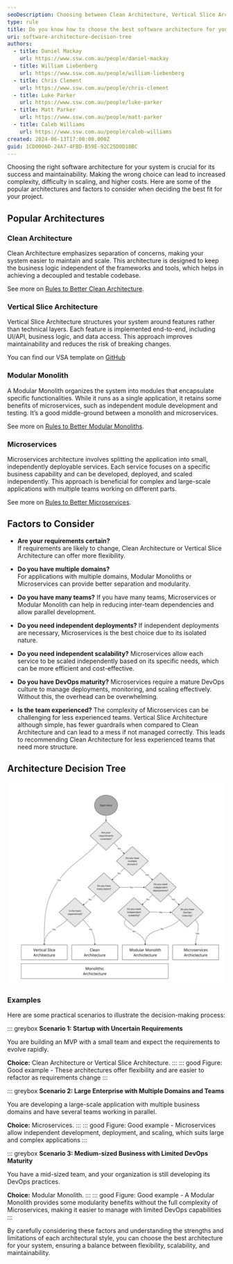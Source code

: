 ```yaml
---
seoDescription: Choosing between Clean Architecture, Vertical Slice Architecture, Modular Monolith, and Microservices can be challenging. Use this decision tree to select the best software architecture for your system.
type: rule
title: Do you know how to choose the best software architecture for your system?
uri: software-architecture-decision-tree
authors:
  - title: Daniel Mackay
    url: https://www.ssw.com.au/people/daniel-mackay
  - title: William Liebenberg
    url: https://www.ssw.com.au/people/william-liebenberg
  - title: Chris Clement
    url: https://www.ssw.com.au/people/chris-clement
  - title: Luke Parker
    url: https://www.ssw.com.au/people/luke-parker
  - title: Matt Parker
    url: https://www.ssw.com.au/people/matt-parker
  - title: Caleb Williams
    url: https://www.ssw.com.au/people/caleb-williams
created: 2024-06-13T17:00:00.000Z
guid: 1CD0006D-24A7-4FBD-B59E-92C25D0D10BC
---
```


Choosing the right software architecture for your system is crucial for its success and maintainability. Making the wrong choice can lead to increased complexity, difficulty in scaling, and higher costs. Here are some of the popular architectures and factors to consider when deciding the best fit for your project.

<!--endintro-->

## Popular Architectures

### Clean Architecture

Clean Architecture emphasizes separation of concerns, making your system easier to maintain and scale. This architecture is designed to keep the business logic independent of the frameworks and tools, which helps in achieving a decoupled and testable codebase.

See more on [Rules to Better Clean Architecture](/rules-to-better-clean-architecture).

### Vertical Slice Architecture

Vertical Slice Architecture structures your system around features rather than technical layers. Each feature is implemented end-to-end, including UI/API, business logic, and data access. This approach improves maintainability and reduces the risk of breaking changes.

You can find our VSA template on [GitHub](https://github.com/SSWConsulting/SSW.VerticalSliceArchitecture)

### Modular Monolith

A Modular Monolith organizes the system into modules that encapsulate specific functionalities. While it runs as a single application, it retains some benefits of microservices, such as independent module development and testing. It’s a good middle-ground between a monolith and microservices.

See more on [Rules to Better Modular Monoliths](/rules-to-better-modular-monoliths).

### Microservices

Microservices architecture involves splitting the application into small, independently deployable services. Each service focuses on a specific business capability and can be developed, deployed, and scaled independently. This approach is beneficial for complex and large-scale applications with multiple teams working on different parts.

See more on [Rules to Better Microservices](/rules-to-better-microservices).

## Factors to Consider

* **Are your requirements certain?**  
  If requirements are likely to change, Clean Architecture or Vertical Slice Architecture can offer more flexibility.

* **Do you have multiple domains?**  
  For applications with multiple domains, Modular Monoliths or Microservices can provide better separation and modularity.

* **Do you have many teams?**
  If you have many teams, Microservices or Modular Monolith can help in reducing inter-team dependencies and allow parallel development.

* **Do you need independent deployments?**
  If independent deployments are necessary, Microservices is the best choice due to its isolated nature.

* **Do you need independent scalability?**
  Microservices allow each service to be scaled independently based on its specific needs, which can be more efficient and cost-effective.

* **Do you have DevOps maturity?**
  Microservices require a mature DevOps culture to manage deployments, monitoring, and scaling effectively. Without this, the overhead can be overwhelming.

* **Is the team experienced?**
  The complexity of Microservices can be challenging for less experienced teams. Vertical Slice Architecture although simple, has fewer guardrails when compared to Clean Architecture and can lead to a mess if not managed correctly.  This leads to recommending Clean Architecture for less experienced teams that need more structure.

## Architecture Decision Tree

![Architecture Decision Tree](architecture-decision-tree.jpg)

### Examples

Here are some practical scenarios to illustrate the decision-making process:

::: greybox
**Scenario 1: Startup with Uncertain Requirements**

You are building an MVP with a small team and expect the requirements to evolve rapidly.

**Choice:** Clean Architecture or Vertical Slice Architecture.
:::
::: good
Figure: Good example - These architectures offer flexibility and are easier to refactor as requirements change
:::

::: greybox
**Scenario 2: Large Enterprise with Multiple Domains and Teams**

You are developing a large-scale application with multiple business domains and have several teams working in parallel.

**Choice:** Microservices.
:::
::: good
Figure: Good example - Microservices allow independent development, deployment, and scaling, which suits large and complex applications
:::

::: greybox
**Scenario 3: Medium-sized Business with Limited DevOps Maturity**

You have a mid-sized team, and your organization is still developing its DevOps practices.

**Choice:** Modular Monolith.
:::
::: good
Figure: Good example - A Modular Monolith provides some modularity benefits without the full complexity of Microservices, making it easier to manage with limited DevOps capabilities
:::

By carefully considering these factors and understanding the strengths and limitations of each architectural style, you can choose the best architecture for your system, ensuring a balance between flexibility, scalability, and maintainability.
